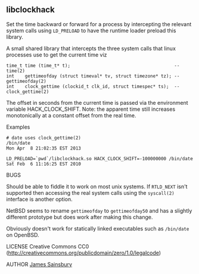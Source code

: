 ## libclockhack
Set the time backward or forward for a process by intercepting the relevant system calls using
`LD_PRELOAD` to have the runtime loader preload this library.

A small shared library that intercepts the three system calls that linux processes use to get the current time
viz

    time_t time (time_t* t);                                       -- time(2)
    int    gettimeofday (struct timeval* tv, struct timezone* tz); -- gettimeofday(2)
    int    clock_gettime (clockid_t clk_id, struct timespec* ts);  -- clock_gettime(2)


The offset in seconds from the current time is passed via the environment variable HACK_CLOCK_SHIFT.
Note: the apparent time still increases monotonically at a constant offset from the real time.

Examples

    # date uses clock_gettime(2)
    /bin/date
    Mon Apr  8 21:02:35 EST 2013

    LD_PRELOAD=`pwd`/libclockhack.so HACK_CLOCK_SHIFT=-100000000 /bin/date
    Sat Feb  6 11:16:25 EST 2010


BUGS

Should be able to fiddle it to work on most unix systems.
If `RTLD_NEXT` isn't supported then accessing the real system calls using the `syscall(2)`
interface is another option.

NetBSD seems to rename `gettimeofday` to `gettimeofday50` and has a slightly different prototype
but does work after making this change.

Obviously doesn't work for statically linked executables such as `/bin/date` on OpenBSD.

LICENSE
Creative Commons CC0
(http://creativecommons.org/publicdomain/zero/1.0/legalcode)  

AUTHOR
[James Sainsbury](mailto:toves@sdf.lonestar.org)

